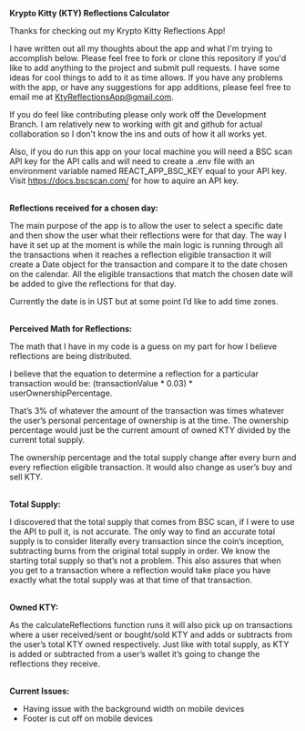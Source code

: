 <b>Krypto Kitty (KTY) Reflections Calculator</b>

Thanks for checking out my Krypto Kitty Reflections App!

I have written out all my thoughts about the app and what I'm trying to accomplish below. Please feel free to fork or clone this repository if you'd like to add anything to the project and submit pull requests. I have some ideas for cool things to add to it as time allows. If you have any problems with the app, or have any suggestions for app additions, please feel free to email me at KtyReflectionsApp@gmail.com.

If you do feel like contributing please only work off the Development Branch. I am relatively new to working with git and github for actual collaboration so I don't know the ins and outs of how it all works yet.

Also, if you do run this app on your local machine you will need a BSC scan API key for the API calls and will need to create a .env file with an environment variable named REACT_APP_BSC_KEY equal to your API key. Visit https://docs.bscscan.com/ for how to aquire an API key.

<br/>
<b>Reflections received for a chosen day:</b>

The main purpose of the app is to allow the user to select a specific date and then show the user what their reflections were for that day. The way I have it set up at the moment is while the main logic is running through all the transactions when it reaches a reflection eligible transaction it will create a Date object for the transaction and compare it to the date chosen on the calendar. All the eligible transactions that match the chosen date will be added to give the reflections for that day.

Currently the date is in UST but at some point I’d like to add time zones. 

<br/>
<b>Perceived Math for Reflections:</b>

The math that I have in my code is a guess on my part for how I believe reflections are being distributed.

I believe that the equation to determine a reflection for a particular transaction would be: 
(transactionValue * 0.03) * userOwnershipPercentage.

That’s 3% of whatever the amount of the transaction was times whatever the user’s personal percentage of ownership is at the time. The ownership percentage would just be the current amount of owned KTY divided by the current total supply.

The ownership percentage and the total supply change after every burn and every reflection eligible transaction. It would also change as user’s buy and sell KTY.

<br/>
<b>Total Supply:</b>

I discovered that the total supply that comes from BSC scan, if I were to use the API to pull it, is not accurate. The only way to find an accurate total supply is to consider literally every transaction since the coin’s inception, subtracting burns from the original total supply in order. We know the starting total supply so that’s not a problem. This also assures that when you get to a transaction where a reflection would take place you have exactly what the total supply was at that time of that transaction.

<br/>
<b>Owned KTY:</b>

As the calculateReflections function runs it will also pick up on transactions where a user received/sent or bought/sold KTY and adds or subtracts from the user’s total KTY owned respectively. Just like with total supply, as KTY is added or subtracted from a user’s wallet it’s going to change the reflections they receive.

<br/>
<b>Current Issues:</b>
<ul>
<li>Having issue with the background width on mobile devices</li>
<li>Footer is cut off on mobile devices</li>
</ul>

